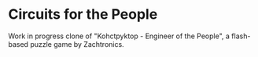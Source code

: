 # Circuits for the People
Work in progress clone of "Kohctpyktop - Engineer of the People", a flash-based puzzle game by Zachtronics.
